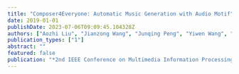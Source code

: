 ```yaml
---
title: "Composer4Everyone: Automatic Music Generation with Audio Motif"
date: 2019-01-01
publishDate: 2023-07-06T09:09:45.104328Z
authors: ["Aozhi Liu", "Jianzong Wang", "Junqing Peng", "Yiwen Wang", "Yaqi Mei", "Xiaojing Liang", "Zimin Xia", "Jing Xiao"]
publication_types: ["1"]
abstract: ""
featured: false
publication: "*2nd IEEE Conference on Multimedia Information Processing and Retrieval, MIPR 2019, San Jose, CA, USA, March 28-30, 2019*"
---
```


